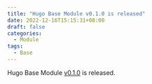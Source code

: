 ```yaml
---
title: "Hugo Base Module v0.1.0 is released"
date: 2022-12-16T15:15:31+08:00
draft: false
categories:
  - Module
tags:
  - Base
---
```


Hugo Base Module [v0.1.0](https://github.com/razonyang/hugo-mod-base/releases/tag/v0.1.0) is released.

<!--more-->
